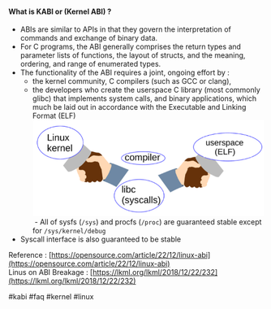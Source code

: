 #### What is KABI or (Kernel ABI) ?  
- ABIs are similar to APIs in that they govern the interpretation of commands and exchange of binary data.   
- For C programs, the ABI generally comprises the return types and parameter lists of functions, the layout of structs, and the meaning, ordering, and range of enumerated types.   
 - The functionality of the ABI requires a joint, ongoing effort by :   
	 - the kernel community, C compilers (such as GCC or clang),   
	 - the developers who create the userspace C library (most commonly glibc) that implements system calls, and binary applications, which much be laid out in accordance with the Executable and Linking Format (ELF)  
![Pasted image 20240401173308.png](./Assets/Pasted%20image%2020240401173308.png)  
 - All of sysfs (`/sys`) and procfs (`/proc`) are guaranteed stable except for `/sys/kernel/debug`  
 - Syscall interface is also guaranteed to be stable  
   
Reference : [https://opensource.com/article/22/12/linux-abi](https://opensource.com/article/22/12/linux-abi)  
Linus on ABI Breakage : [https://lkml.org/lkml/2018/12/22/232](https://lkml.org/lkml/2018/12/22/232)  
  
#kabi #faq #kernel #linux